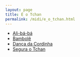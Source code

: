 ```yaml
---
layout: page
title: É o Tchan
permalink: /midi/e_o_tchan.html
---
```


* [Ali-bá-bá](https://124700.selcdn.ru/srv.victor3d.com.br/midi/Alibaba.mid)
* [Bambolê](https://124700.selcdn.ru/srv.victor3d.com.br/midi/bambole.mid)
* [Dança da Cordinha](https://124700.selcdn.ru/srv.victor3d.com.br/midi/Danca_da_cordinha.mid)
* [Segura o Tchan](https://124700.selcdn.ru/srv.victor3d.com.br/midi/Segura_o_Tcham.mid)